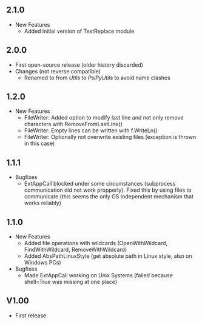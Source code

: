 ## 2.1.0
* New Features
  * Added initial version of TextReplace module 

## 2.0.0
* First open-source release (older history discarded)
* Changes (not reverse compatible)
  * Renamed to from *Utils* to *PsiPyUtils* to avoid name clashes

## 1.2.0
* New Features
  * FileWriter: Added option to modify last line and not only remove characters with RemoveFromLastLine()
  * FileWriter: Empty lines can be written with f.WriteLn()
  * FileWriter: Optionally not overwrite existing files (exception is thrown in this case)  

## 1.1.1
* Bugfixes
  * ExtAppCall blocked under some circumstances (subprocess communication did not work propperly). Fixed this by using files to communicate (this seems the only OS independent mechanism that works reliably)

## 1.1.0
* New Features
  * Added file operations with wildcards (OpenWithWildcard, FindWithWildcard, RemoveWithWildcard)
  * Added AbsPathLinuxStyle (get absolute path in Linux style, also on Windows PCs)
* Bugfixes
  * Made ExtAppCall working on Unix Systems (failed because shell=True was missing at one place)

## V1.00
* First release